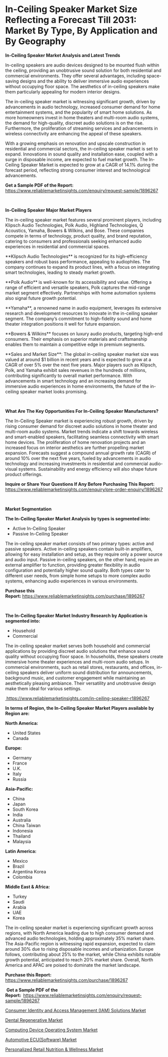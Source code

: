 <p><h1>In-Ceiling Speaker Market Size Reflecting a Forecast Till 2031: Market By Type, By Application and By Geography</h1></p><p><strong>In-Ceiling Speaker Market Analysis and Latest Trends</strong></p>
<p><p>In-ceiling speakers are audio devices designed to be mounted flush within the ceiling, providing an unobtrusive sound solution for both residential and commercial environments. They offer several advantages, including space-saving designs and the ability to deliver immersive audio experiences without occupying floor space. The aesthetics of in-ceiling speakers make them particularly appealing for modern interior designs.</p><p>The in-ceiling speaker market is witnessing significant growth, driven by advancements in audio technology, increased consumer demand for home entertainment systems, and the popularity of smart home solutions. As more homeowners invest in home theaters and multi-room audio systems, the demand for high-quality, discreet audio solutions is on the rise. Furthermore, the proliferation of streaming services and advancements in wireless connectivity are enhancing the appeal of these speakers.</p><p>With a growing emphasis on renovation and upscale construction in residential and commercial sectors, the in-ceiling speaker market is set to expand. Innovations in sound quality and installation ease, coupled with a surge in disposable income, are expected to fuel market growth. The In-Ceiling Speaker Market is expected to grow at a CAGR of 14.1% during the forecast period, reflecting strong consumer interest and technological advancements.</p></p>
<p><strong>Get a Sample PDF of the Report:&nbsp;</strong> <a href="https://www.reliablemarketinsights.com/enquiry/request-sample/1896267?utm_campaign=1772&utm_medium=2&utm_source=Github&utm_content=ia&utm_term=24102024&utm_id=in-ceiling-speaker">https://www.reliablemarketinsights.com/enquiry/request-sample/1896267</a></p>
<p>&nbsp;</p>
<p><strong>In-Ceiling Speaker Major Market Players</strong></p>
<p><p>The in-ceiling speaker market features several prominent players, including Klipsch Audio Technologies, Polk Audio, Highland Technologies, Q Acoustics, Yamaha, Bowers & Wilkins, and Bose. These companies compete in terms of technology, product quality, and brand reputation, catering to consumers and professionals seeking enhanced audio experiences in residential and commercial spaces.</p><p>**Klipsch Audio Technologies** is recognized for its high-efficiency speakers and robust bass performance, appealing to audiophiles. The company continues to expand its product lines, with a focus on integrating smart technologies, leading to steady market growth.</p><p>**Polk Audio** is well-known for its accessibility and value. Offering a range of efficient and versatile speakers, Polk captures the mid-range market segment effectively. Partnerships with home automation systems also signal future growth potential.</p><p>**Yamaha**, a renowned name in audio equipment, leverages its extensive research and development resources to innovate in the in-ceiling speaker segment. The company’s commitment to high-fidelity sound and home theater integration positions it well for future expansion.</p><p>**Bowers & Wilkins** focuses on luxury audio products, targeting high-end consumers. Their emphasis on superior materials and craftsmanship enables them to maintain a competitive edge in premium segments.</p><p>**Sales and Market Size**: The global in-ceiling speaker market size was valued at around $1 billion in recent years and is expected to grow at a CAGR of over 5% over the next five years. Major players such as Klipsch, Polk, and Yamaha exhibit sales revenues in the hundreds of millions, contributing significantly to overall market performance. With advancements in smart technology and an increasing demand for immersive audio experiences in home environments, the future of the in-ceiling speaker market looks promising.</p></p>
<p>&nbsp;</p>
<p><strong>What Are The Key Opportunities For In-Ceiling Speaker Manufacturers?</strong></p>
<p><p>The In-Ceiling Speaker market is experiencing robust growth, driven by rising consumer demand for discreet audio solutions in home theater and multi-room audio systems. Market trends indicate a shift towards wireless and smart-enabled speakers, facilitating seamless connectivity with smart home devices. The proliferation of home renovation projects and an increased focus on interior aesthetics are further propelling market expansion. Forecasts suggest a compound annual growth rate (CAGR) of around 10% over the next five years, fueled by advancements in audio technology and increasing investments in residential and commercial audio-visual systems. Sustainability and energy efficiency will also shape future product offerings.</p></p>
<p><strong>Inquire or Share Your Questions If Any Before Purchasing This Report:</strong> <a href="https://www.reliablemarketinsights.com/enquiry/pre-order-enquiry/1896267?utm_campaign=1772&utm_medium=2&utm_source=Github&utm_content=ia&utm_term=24102024&utm_id=in-ceiling-speaker">https://www.reliablemarketinsights.com/enquiry/pre-order-enquiry/1896267</a></p>
<p>&nbsp;</p>
<p><strong>Market Segmentation</strong></p>
<p><strong>The In-Ceiling Speaker Market Analysis by types is segmented into:</strong></p>
<p><ul><li>Active In-Ceiling Speaker</li><li>Passive In-Ceiling Speaker</li></ul></p>
<p><p>The in-ceiling speaker market consists of two primary types: active and passive speakers. Active in-ceiling speakers contain built-in amplifiers, allowing for easy installation and setup, as they require only a power source and audio input. Passive in-ceiling speakers, on the other hand, require an external amplifier to function, providing greater flexibility in audio configuration and potentially higher sound quality. Both types cater to different user needs, from simple home setups to more complex audio systems, enhancing audio experiences in various environments.</p></p>
<p><strong>Purchase this Report:&nbsp;</strong><a href="https://www.reliablemarketinsights.com/purchase/1896267?utm_campaign=1772&utm_medium=2&utm_source=Github&utm_content=ia&utm_term=24102024&utm_id=in-ceiling-speaker">https://www.reliablemarketinsights.com/purchase/1896267</a></p>
<p>&nbsp;</p>
<p><strong>The In-Ceiling Speaker Market Industry Research by Application is segmented into:</strong></p>
<p><ul><li>Household</li><li>Commercial</li></ul></p>
<p><p>The in-ceiling speaker market serves both household and commercial applications by providing discreet audio solutions that enhance sound quality without occupying floor space. In households, these speakers create immersive home theater experiences and multi-room audio setups. In commercial environments, such as retail stores, restaurants, and offices, in-ceiling speakers deliver uniform sound distribution for announcements, background music, and customer engagement while maintaining an aesthetically pleasing ambiance. Their versatility and unobtrusive design make them ideal for various settings.</p></p>
<p><a href="https://www.reliablemarketinsights.com/in-ceiling-speaker-r1896267?utm_campaign=1772&utm_medium=2&utm_source=Github&utm_content=ia&utm_term=24102024&utm_id=in-ceiling-speaker">&nbsp;https://www.reliablemarketinsights.com/in-ceiling-speaker-r1896267</a></p>
<p><strong>In terms of Region, the In-Ceiling Speaker Market Players available by Region are:</strong></p>
<p>
    <p> <strong> North America: </strong>
        <ul>
            <li>United States</li>
            <li>Canada</li>
        </ul>
        </p> 
    <p> <strong> Europe: </strong>
        <ul>
            <li>Germany</li>
            <li>France</li>
            <li>U.K.</li>
            <li>Italy</li>
            <li>Russia</li>
        </ul>
        </p> 
    <p> <strong> Asia-Pacific: </strong>
        <ul>
            <li>China</li>
            <li>Japan</li>
            <li>South Korea</li>
            <li>India</li>
            <li>Australia</li>
            <li>China Taiwan</li>
            <li>Indonesia</li>
            <li>Thailand</li>
            <li>Malaysia</li>
        </ul>
        </p> 
    <p> <strong> Latin America: </strong>
        <ul>
            <li>Mexico</li>
            <li>Brazil</li>
            <li>Argentina Korea</li>
            <li>Colombia</li>
        </ul>
        </p> 
    <p> <strong> Middle East & Africa: </strong>
        <ul>
            <li>Turkey</li>
            <li>Saudi</li>
            <li>Arabia</li>
            <li>UAE</li>
            <li>Korea</li>
        </ul>
    </p>
    </p>
<p><p>The in-ceiling speaker market is experiencing significant growth across regions, with North America leading due to high consumer demand and advanced audio technologies, holding approximately 35% market share. The Asia-Pacific region is witnessing rapid expansion, expected to claim around 30% due to rising disposable incomes and urbanization. Europe follows, contributing about 25% to the market, while China exhibits notable growth potential, anticipated to reach 20% market share. Overall, North America and APAC are poised to dominate the market landscape.</p></p>
<p><strong>Purchase this Report: </strong><a href="https://www.reliablemarketinsights.com/purchase/1896267?utm_campaign=1772&utm_medium=2&utm_source=Github&utm_content=ia&utm_term=24102024&utm_id=in-ceiling-speaker">https://www.reliablemarketinsights.com/purchase/1896267</a></p>
<p>&nbsp;<strong>Get a Sample PDF of the Report:&nbsp;&nbsp;</strong><a href="https://www.reliablemarketinsights.com/enquiry/request-sample/1896267?utm_campaign=1772&utm_medium=2&utm_source=Github&utm_content=ia&utm_term=24102024&utm_id=in-ceiling-speaker">https://www.reliablemarketinsights.com/enquiry/request-sample/1896267</a></p>
<p><strong></strong></p>
<p><p><a href="https://www.linkedin.com/pulse/market-insights-global-consumer-identity-access-management-mg6sc?utm_campaign=1772&utm_medium=2&utm_source=Github&utm_content=ia&utm_term=24102024&utm_id=in-ceiling-speaker">Consumer Identity and Access Management (IAM) Solutions Market</a></p><p><a href="https://www.linkedin.com/pulse/dental-regenerative-market-global-share-ranking-overall-vzt3f?utm_campaign=1772&utm_medium=2&utm_source=Github&utm_content=ia&utm_term=24102024&utm_id=in-ceiling-speaker">Dental Regenerative Market</a></p><p><a href="https://www.linkedin.com/pulse/global-perspectives-computing-device-operating-system-market-guesf?utm_campaign=1772&utm_medium=2&utm_source=Github&utm_content=ia&utm_term=24102024&utm_id=in-ceiling-speaker">Computing Device Operating System Market</a></p><p><a href="https://www.linkedin.com/pulse/automotive-ecusoftware-market-research-report-2024-2031-qdo1c?utm_campaign=1772&utm_medium=2&utm_source=Github&utm_content=ia&utm_term=24102024&utm_id=in-ceiling-speaker">Automotive ECU(Software) Market</a></p><p><a href="https://www.linkedin.com/pulse/personalized-retail-nutrition-wellness-market-size-growth-60s8f?utm_campaign=1772&utm_medium=2&utm_source=Github&utm_content=ia&utm_term=24102024&utm_id=in-ceiling-speaker">Personalized Retail Nutrition & Wellness Market</a></p></p>